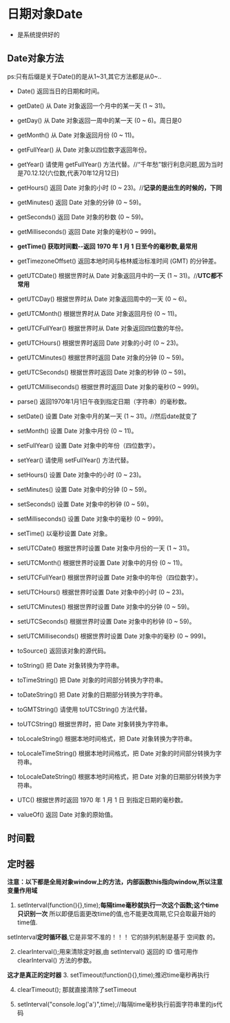 # 日期对象Date

- 是系统提供好的

## Date对象方法

ps:只有后缀是关于Date()的是从1~31,其它方法都是从0~..

- Date()	返回当日的日期和时间。
- getDate()	从 Date 对象返回一个月中的某一天 (1 ~ 31)。
- getDay()	从 Date 对象返回一周中的某一天 (0 ~ 6)。周日是0
- getMonth()	从 Date 对象返回月份 (0 ~ 11)。
- getFullYear()	从 Date 对象以四位数字返回年份。
- getYear()	请使用 getFullYear() 方法代替。//“千年愁”银行利息问题,因为当时是70.12.12(六位数,代表70年12月12日)
- getHours()	返回 Date 对象的小时 (0 ~ 23)。//**记录的是出生的时候的，下同**
- getMinutes()	返回 Date 对象的分钟 (0 ~ 59)。
- getSeconds()	返回 Date 对象的秒数 (0 ~ 59)。
- getMilliseconds()	返回 Date 对象的毫秒(0 ~ 999)。
- **getTime()	获取时间戳--返回 1970 年 1 月 1 日至今的毫秒数,最常用**
- getTimezoneOffset()	返回本地时间与格林威治标准时间 (GMT) 的分钟差。
- getUTCDate()	根据世界时从 Date 对象返回月中的一天 (1 ~ 31)。//**UTC都不常用**
- getUTCDay()	根据世界时从 Date 对象返回周中的一天 (0 ~ 6)。
- getUTCMonth()	根据世界时从 Date 对象返回月份 (0 ~ 11)。
- getUTCFullYear()	根据世界时从 Date 对象返回四位数的年份。
- getUTCHours()	根据世界时返回 Date 对象的小时 (0 ~ 23)。
- getUTCMinutes()	根据世界时返回 Date 对象的分钟 (0 ~ 59)。
- getUTCSeconds()	根据世界时返回 Date 对象的秒钟 (0 ~ 59)。
- getUTCMilliseconds()	根据世界时返回 Date 对象的毫秒(0 ~ 999)。
- parse()	返回1970年1月1日午夜到指定日期（字符串）的毫秒数。

- setDate()	设置 Date 对象中月的某一天 (1 ~ 31)。//然后date就变了
- setMonth()	设置 Date 对象中月份 (0 ~ 11)。
- setFullYear()	设置 Date 对象中的年份（四位数字）。
- setYear()	请使用 setFullYear() 方法代替。
- setHours()	设置 Date 对象中的小时 (0 ~ 23)。
- setMinutes()	设置 Date 对象中的分钟 (0 ~ 59)。
- setSeconds()	设置 Date 对象中的秒钟 (0 ~ 59)。
- setMilliseconds()	设置 Date 对象中的毫秒 (0 ~ 999)。
- setTime()	以毫秒设置 Date 对象。
- setUTCDate()	根据世界时设置 Date 对象中月份的一天 (1 ~ 31)。
- setUTCMonth()	根据世界时设置 Date 对象中的月份 (0 ~ 11)。
- setUTCFullYear()	根据世界时设置 Date 对象中的年份（四位数字）。
- setUTCHours()	根据世界时设置 Date 对象中的小时 (0 ~ 23)。
- setUTCMinutes()	根据世界时设置 Date 对象中的分钟 (0 ~ 59)。
- setUTCSeconds()	根据世界时设置 Date 对象中的秒钟 (0 ~ 59)。
- setUTCMilliseconds()	根据世界时设置 Date 对象中的毫秒 (0 ~ 999)。

- toSource()	返回该对象的源代码。
- toString()	把 Date 对象转换为字符串。
- toTimeString()	把 Date 对象的时间部分转换为字符串。
- toDateString()	把 Date 对象的日期部分转换为字符串。
- toGMTString()	请使用 toUTCString() 方法代替。
- toUTCString()	根据世界时，把 Date 对象转换为字符串。
- toLocaleString()	根据本地时间格式，把 Date 对象转换为字符串。
- toLocaleTimeString()	根据本地时间格式，把 Date 对象的时间部分转换为字符串。
- toLocaleDateString()	根据本地时间格式，把 Date 对象的日期部分转换为字符串。
- UTC()	根据世界时返回 1970 年 1 月 1 日 到指定日期的毫秒数。
- valueOf()	返回 Date 对象的原始值。


## 时间戳


## 定时器

**注意：以下都是全局对象window上的方法，内部函数this指向window,所以注意变量作用域**

1. setInterval(function(){},time);**每隔time毫秒就执行一次这个函数;这个time只识别一次**
所以即便后面更改time的值,也不能更改周期,它只会取最开始的time值.

setInterval**定时循环器**,它是非常不准的！！！
它的排列机制是基于 空间数 的。

2. clearInterval();用来清除定时器,由 setInterval() 返回的 ID 值可用作 clearInterval() 方法的参数。

**这才是真正的定时器**
3. setTimeout(function(){},time);推迟time毫秒再执行

4. clearTimeout();
那就直接清除了setTimeout

5. setInterval("console.log('a')",time);//每隔time毫秒执行前面字符串里的js代码

